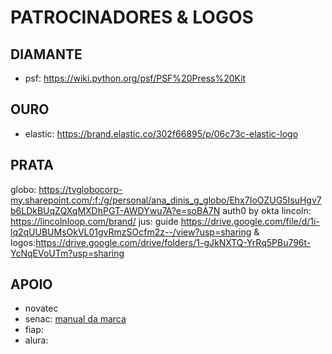 # PATROCINADORES & LOGOS

## DIAMANTE
- psf: https://wiki.python.org/psf/PSF%20Press%20Kit

## OURO
- elastic: https://brand.elastic.co/302f66895/p/06c73c-elastic-logo

## PRATA 
globo: https://tvglobocorp-my.sharepoint.com/:f:/g/personal/ana_dinis_g_globo/Ehx7IoOZUG5IsuHgv7b6LDkBUqZQXqMXDhPGT-AWDYwu7A?e=soBA7N
auth0 by okta
lincoln: https://lincolnloop.com/brand/
jus: guide https://drive.google.com/file/d/1i-lq2qUUBUMsOkVL01gvRmzSOcfm2z--/view?usp=sharing & logos:https://drive.google.com/drive/folders/1-gJkNXTQ-YrRq5PBu796t-YcNqEVoUTm?usp=sharing


## APOIO
- novatec
- senac: [manual da marca](https://dn.senac.br/imprensa/manual-da-marca/)
- fiap: 
- alura:
